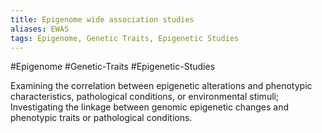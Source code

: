 ```yaml
---
title: Epigenome wide association studies
aliases: EWAS
tags: Epigenome, Genetic Traits, Epigenetic Studies
---
```


#Epigenome #Genetic-Traits #Epigenetic-Studies

Examining the correlation between epigenetic alterations and phenotypic characteristics, pathological conditions, or environmental stimuli; Investigating the linkage between genomic epigenetic changes and phenotypic traits or pathological conditions.